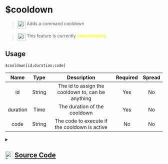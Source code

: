 # $cooldown
> <img align="top" src="https://upload.wikimedia.org/wikipedia/commons/thumb/e/e4/Infobox_info_icon.svg/160px-Infobox_info_icon.svg.png?20150409153300" alt="image" width="25" height="auto"> Adds a command cooldown

> <img align="top" src="https://upload.wikimedia.org/wikipedia/commons/thumb/1/17/Warning.svg/156px-Warning.svg.png" alt="image" width="25" height="auto"> This feature is currently <span style="color:yellow"><strong>experimental</strong></span>.

## Usage
```
$cooldown[id;duration;code]
```
| Name | Type | Description | Required | Spread
| :---: | :---: | :---: | :---: | :---: |
id | String | The id to assign the cooldown to, can be anything | Yes | No
duration | Time | The duration of the cooldown | Yes | No
code | String | The code to execute if the cooldown is active | No | No
<details>
<summary>
    
## <img align="top" src="https://cdn4.iconfinder.com/data/icons/iconsimple-logotypes/512/github-512.png" alt="image" width="25" height="auto">  [Source Code](https://github.com/tryforge/ForgeScript-V2/blob/main/src/native/cooldown.ts)
    
</summary>
    
```ts
import { ArgType, IExtendedCompiledFunctionField, NativeFunction, Return } from "../structures"

export default new NativeFunction({
    name: "$cooldown",
    version: "1.0.3",
    description: "Adds a command cooldown",
    brackets: true,
    unwrap: false,
    args: [
        {
            name: "id",
            rest: false,
            description: "The id to assign the cooldown to, can be anything",
            type: ArgType.String,
            required: true,
        },
        {
            name: "duration",
            description: "The duration of the cooldown",
            rest: false,
            type: ArgType.Time,
            required: true,
        },
        {
            name: "code",
            description: "The code to execute if the cooldown is active",
            rest: false,
            type: ArgType.String,
        },
    ],
    examples: [
        `$c[This is a guild based user cooldown]
$cooldown[$commandName_$guildID_$authorID;1h;You're on cooldown.]
Hello!
`,
        `$c[This is a user based cooldown]
$cooldown[$commandName_$authorID;1h;You're on cooldown.]
Hello!
`,
    ],
    experimental: true,
    async execute(ctx) {
        const [, , code] = this.data.fields! as IExtendedCompiledFunctionField[]

        const dur = await this["resolveUnhandledArg"](ctx, 0)
        if (!this["isValidReturnType"](dur)) return dur

        const idV = await this["resolveUnhandledArg"](ctx, 1)
        if (!this["isValidReturnType"](idV)) return idV

        const cooldown = ctx.client.cooldowns.getTimeLeft(idV.value as string)

        if (cooldown !== 0) {
            const content = await this["resolveCode"](ctx, code)
            if (!this["isValidReturnType"](content)) return content
            ctx.container.content = content.value as string
            await ctx.container.send(ctx.obj)
            return Return.stop()
        }

        ctx.client.cooldowns.add(idV.value as string, dur.value as number)

        return Return.success()
    },
})

```
    
</details>